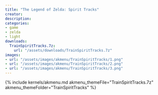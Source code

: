 ```yaml
---
title: "The Legend of Zelda: Spirit Tracks"
creator: 
description: 
categories:
- game
- zelda
- light
downloads:
  TrainSpiritTracks.7z:
    url: "/assets/downloads/TrainSpiritTracks.7z"
images:
- url: "/assets/images/akmenu/TrainSpiritTracks/1.png"
- url: "/assets/images/akmenu/TrainSpiritTracks/2.png"
- url: "/assets/images/akmenu/TrainSpiritTracks/3.png"
---
```


{% include kernels/akmenu.md akmenu_themeFile="TrainSpiritTracks.7z" akmenu_themeFolder="TrainSpiritTracks" %}
